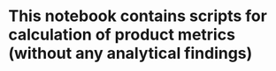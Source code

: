 # This notebook contains scripts for calculation of product metrics (without any analytical findings)
